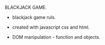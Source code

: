 
BLACKJACK GAME.

- blackjack game ruls.

- created with javascript css and html.

- DOM manipulation - function and objects.

